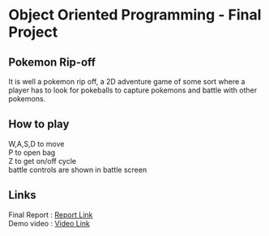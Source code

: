 # Object Oriented Programming - Final Project

## Pokemon Rip-off
It is well a pokemon rip off, a 2D adventure game of some sort where a player has to look for pokeballs to capture pokemons and battle with other pokemons.

## How to play
W,A,S,D to move
<br>P to open bag
<br>Z to get on/off cycle
<br>battle controls are shown in battle screen

## Links
Final Report : [Report Link](https://docs.google.com/document/d/19R2zbIifa_Hobo43EnCrVoOgZ0d5_kolBT14Dmyp_88/edit?usp=sharing/)
<br>Demo video : [Video Link](https://drive.google.com/file/d/10y9FP8TSrZmZIsApEWB00aCzdD-3xGKb/view?usp=sharing/)
